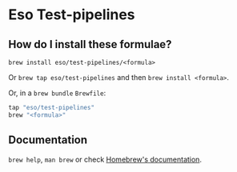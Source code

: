 # Eso Test-pipelines

## How do I install these formulae?

`brew install eso/test-pipelines/<formula>`

Or `brew tap eso/test-pipelines` and then `brew install <formula>`.

Or, in a `brew bundle` `Brewfile`:

```ruby
tap "eso/test-pipelines"
brew "<formula>"
```

## Documentation

`brew help`, `man brew` or check [Homebrew's documentation](https://docs.brew.sh).
